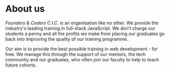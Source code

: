 # About us

*Founders & Coders C.I.C.* is an organisation like no other. We provide the industry's leading training in full-stack JavaScript. We don’t charge our students a penny and all the profits we make from placing our graduates go back into improving the quality of our training programme.

Our aim is to provide the best possible training in web development - for free. We manage this through the support of our mentors, the tech communtiy and our graduates, who often join our faculty to help to teach future cohorts.
